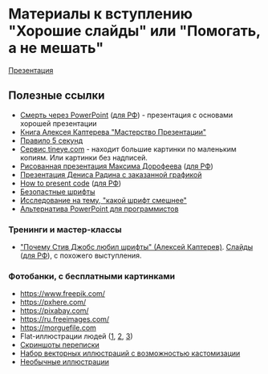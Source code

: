 # Материалы к вступлению "Хорошие слайды" или "Помогать, а не мешать"

[Презентация](https://drive.google.com/file/d/1CuCma0WUJhFo68-6hCYCEh1Wn2luIzGM/view?usp=sharing)

## Полезные ссылки
- [Смерть через PowerPoint](https://www.slideshare.net/thecroaker/death-by-powerpoint-rus) ([для РФ](https://drive.google.com/file/d/15LYX_Ma6iH0JksVDX2rKFMKUvC1BSEMQ/view?usp=sharing)) - презентация с основами хорошей презентации
- [Книга Алексея Каптерева "Мастерство Презентации"](https://www.litres.ru/aleksey-kapterev/masterstvo-prezentacii-kak-sozdavat-prezentacii-kotorye-mogut-izmenit-mir/?lfrom=460221634&ref_key=310f2a28e29537b83490a5d1c931866c172f878edeb9c60325f46ef89631492b&ref_offer=1)
- [Правило 5 секунд](https://marketing.wikireading.ru/8731)
- [Сервис tineye.com](https://www.tineye.com) - находит большие картинки по маленьким копиям. Или картинки без надписей.
- [Рисованная презентация Максима Дорофеева](https://www.slideshare.net/Cartmendum/shewhart-6sigma-and-snowflakemen
) ([для РФ](https://drive.google.com/file/d/1IO4R1uYjZlCTCWv3gCkUvu5gxqc7L10S/view?usp=sharing))
- [Презентация Дениса Радина с заказанной графикой](https://drive.google.com/file/d/1X9ua8HVz_kF5LbK7bpTjZlDL4jSuwH4O/view)
- [How to present code](https://www.slideshare.net/LookAtMySlides/codeware) ([для РФ](https://drive.google.com/file/d/14UgsrQu15MfbRKpUA5Aqg58G5LAgoEgO/view?usp=sharing)) 
- [Безопастные шрифты]( https://templates.mailchimp.com/design/typography/)
- [Исследование на тему, "какой шрифт смешнее"](https://www.ncbi.nlm.nih.gov/pubmed/18459353)
- [Альтернатива PowerPoint для программистов](https://github.com/shower/shower)

### Тренинги и мастер-классы
- ["Почему Стив Джобс любил шрифты" (Алексей Каптерев)](https://youtu.be/vRzaPvm3nhY). [Слайды]( https://www.slideshare.net/thecroaker/lectures-on-typefaces) ([для РФ](https://drive.google.com/file/d/1jFHR7SRSC71z1r1d2wFqtWydJdMJqsO8/view?usp=sharing)), с похожего выступления.


### Фотобанки, с бесплатными картинками
 - https://www.freepik.com/
 - https://pxhere.com/
 - https://pixabay.com/
 - https://ru.freeimages.com/
 - https://morguefile.com
 - Flat-иллюстрации людей ([1](https://www.behance.net/gallery/69400595/People-Flat-Illustration), [2](https://www.behance.net/gallery/84031591/People-Illustration-Bundle2), [3](https://www.behance.net/gallery/73845993/People-Illustration-Bundle))
 - [Cкриншоты переписки](https://screenchat.live/)
 - [Набор векторных иллюстраций с возможностью кастомизации](https://iradesign.io/)
 - [Необычные иллюстрации](https://mixkit.co/)
 
